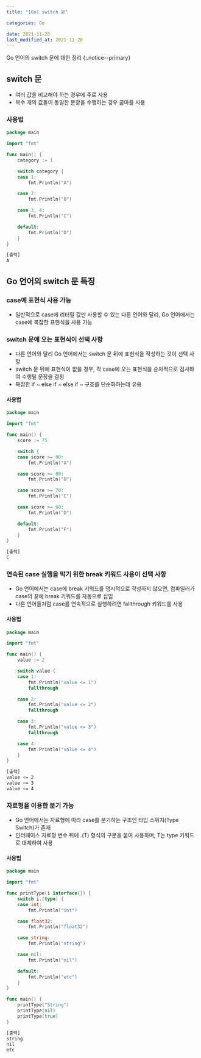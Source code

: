 ```yaml
---
title: "[Go] switch 문"

categories: Go

date: 2021-11-20
last_modified_at: 2021-11-20
---
```


Go 언어의 switch 문에 대한 정리
{:.notice--primary}

## switch 문

- 여러 값을 비교해야 하는 경우에 주로 사용
- 복수 개의 값들이 동일한 문장을 수행하는 경우 콤마를 사용

### 사용법

``` go
package main

import "fmt"

func main() {
	category := 1

	switch category {
	case 1:
		fmt.Println("A")

	case 2:
		fmt.Println("B")

	case 3, 4:
		fmt.Println("C")

	default:
		fmt.Println("D")
	}
}
```

``` bash
[출력]
A
```

## Go 언어의 switch 문 특징

### case에 표현식 사용 가능

- 일반적으로 case에 리터럴 값만 사용할 수 있는 다른 언어와 달리, Go 언어에서는 case에 복잡한 표현식을 사용 가능

### switch 문에 오는 표현식이 선택 사항

- 다른 언어와 달리 Go 언어에서는 switch 문 뒤에 표현식을 작성하는 것이 선택 사항
- switch 문 뒤에 표현식이 없을 경우, 각 case에 오는 표현식을 순차적으로 검사하여 수행될 문장을 결정
- 복잡한 if ~ else if ~ else if ~ 구조를 단순화하는데 유용

#### 사용법

``` go
package main

import "fmt"

func main() {
	score := 75

	switch {
	case score >= 90:
		fmt.Println("A")

	case score >= 80:
		fmt.Println("B")

	case score >= 70:
		fmt.Println("C")

	case score >= 60:
		fmt.Println("D")

	default:
		fmt.Println("F")
	}
}
```

``` bash
[출력]
C
```

### 연속된 case 실행을 막기 위한 break 키워드 사용이 선택 사항

- Go 언어에서는 case에 break 키워드를 명시적으로 작성하지 않으면, 컴파일러가 case의 끝에 break 키워드를 자동으로 삽입
- 다른 언어들처럼 case를 연속적으로 실행하려면 fallthrough 키워드를 사용

#### 사용법

``` go
package main

import "fmt"

func main() {
	value := 2

	switch value {
	case 1:
		fmt.Println("value <= 1")
		fallthrough

	case 2:
		fmt.Println("value <= 2")
		fallthrough

	case 3:
		fmt.Println("value <= 3")
		fallthrough

	case 4:
		fmt.Println("value <= 4")
	}
}
```

``` bash
[출력]
value <= 2
value <= 3
value <= 4
```

### 자료형을 이용한 분기 가능

- Go 언어에서는 자료형에 따라 case를 분기하는 구조인 타입 스위치(Type Switch)가 존재
- 인터페이스 자료형 변수 뒤에 .(T) 형식의 구문을 붙여 사용하며, T는 type 키워드로 대체하여 사용

#### 사용법

``` go
package main

import "fmt"

func printType(i interface{}) {
	switch i.(type) {
	case int:
		fmt.Println("int")

	case float32:
		fmt.Println("float32")

	case string:
		fmt.Println("string")

	case nil:
		fmt.Println("nil")

	default:
		fmt.Println("etc")
	}
}

func main() {
	printType("String")
	printType(nil)
	printType(true)
}
```

``` bash
[출력]
string
nil
etc
```